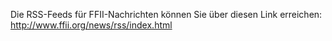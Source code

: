 Die RSS-Feeds für FFII-Nachrichten können Sie über diesen Link
erreichen: <http://www.ffii.org/news/rss/index.html>
